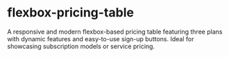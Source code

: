 # flexbox-pricing-table
A responsive and modern flexbox-based pricing table featuring three plans with dynamic features and easy-to-use sign-up buttons. Ideal for showcasing subscription models or service pricing.
